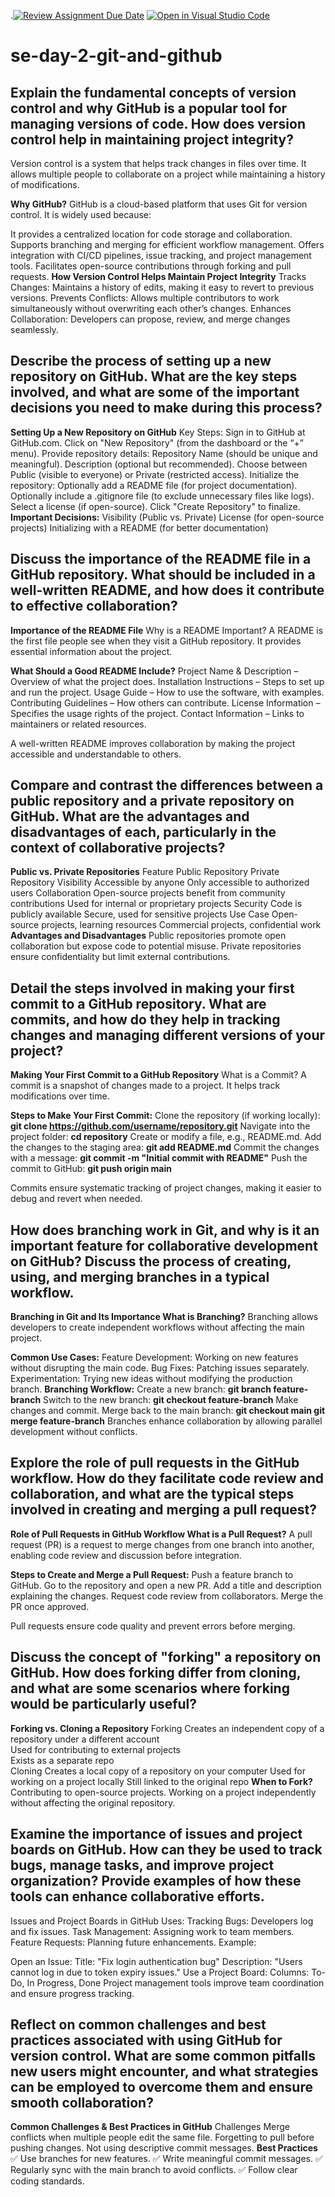 .[![Review Assignment Due Date](https://classroom.github.com/assets/deadline-readme-button-22041afd0340ce965d47ae6ef1cefeee28c7c493a6346c4f15d667ab976d596c.svg)](https://classroom.github.com/a/8wgCKhpZ)
[![Open in Visual Studio Code](https://classroom.github.com/assets/open-in-vscode-2e0aaae1b6195c2367325f4f02e2d04e9abb55f0b24a779b69b11b9e10269abc.svg)](https://classroom.github.com/online_ide?assignment_repo_id=18367843&assignment_repo_type=AssignmentRepo)
# se-day-2-git-and-github
## Explain the fundamental concepts of version control and why GitHub is a popular tool for managing versions of code. How does version control help in maintaining project integrity?

Version control is a system that helps track changes in files over time. It allows multiple people to collaborate on a project while maintaining a history of modifications.

**Why GitHub?**
GitHub is a cloud-based platform that uses Git for version control. It is widely used because:

It provides a centralized location for code storage and collaboration.
Supports branching and merging for efficient workflow management.
Offers integration with CI/CD pipelines, issue tracking, and project management tools.
Facilitates open-source contributions through forking and pull requests.
**How Version Control Helps Maintain Project Integrity**
Tracks Changes: Maintains a history of edits, making it easy to revert to previous versions.
Prevents Conflicts: Allows multiple contributors to work simultaneously without overwriting each other’s changes.
Enhances Collaboration: Developers can propose, review, and merge changes seamlessly.

## Describe the process of setting up a new repository on GitHub. What are the key steps involved, and what are some of the important decisions you need to make during this process?

**Setting Up a New Repository on GitHub**
Key Steps:
Sign in to GitHub at GitHub.com.
Click on "New Repository" (from the dashboard or the “+” menu).
Provide repository details:
Repository Name (should be unique and meaningful).
Description (optional but recommended).
Choose between Public (visible to everyone) or Private (restricted access).
Initialize the repository:
Optionally add a README file (for project documentation).
Optionally include a .gitignore file (to exclude unnecessary files like logs).
Select a license (if open-source).
Click "Create Repository" to finalize.
**Important Decisions:**
Visibility (Public vs. Private)
License (for open-source projects)
Initializing with a README (for better documentation)


## Discuss the importance of the README file in a GitHub repository. What should be included in a well-written README, and how does it contribute to effective collaboration?

**Importance of the README File**
Why is a README Important?
A README is the first file people see when they visit a GitHub repository. It provides essential information about the project.

**What Should a Good README Include?**
Project Name & Description – Overview of what the project does.
Installation Instructions – Steps to set up and run the project.
Usage Guide – How to use the software, with examples.
Contributing Guidelines – How others can contribute.
License Information – Specifies the usage rights of the project.
Contact Information – Links to maintainers or related resources.

A well-written README improves collaboration by making the project accessible and understandable to others.

## Compare and contrast the differences between a public repository and a private repository on GitHub. What are the advantages and disadvantages of each, particularly in the context of collaborative projects?

**Public vs. Private Repositories**
Feature	Public Repository	Private Repository
Visibility	Accessible by anyone	Only accessible to authorized users
Collaboration	Open-source projects benefit from community contributions	Used for internal or proprietary projects
Security	Code is publicly available	Secure, used for sensitive projects
Use Case	Open-source projects, learning resources	Commercial projects, confidential work
**Advantages and Disadvantages**
Public repositories promote open collaboration but expose code to potential misuse.
Private repositories ensure confidentiality but limit external contributions.

## Detail the steps involved in making your first commit to a GitHub repository. What are commits, and how do they help in tracking changes and managing different versions of your project?

**Making Your First Commit to a GitHub Repository**
What is a Commit?
A commit is a snapshot of changes made to a project. It helps track modifications over time.

**Steps to Make Your First Commit:**
Clone the repository (if working locally):
**git clone https://github.com/username/repository.git**
Navigate into the project folder:
**cd repository**
Create or modify a file, e.g., README.md.
Add the changes to the staging area:
**git add README.md**
Commit the changes with a message:
**git commit -m "Initial commit with README"**
Push the commit to GitHub:
**git push origin main**

Commits ensure systematic tracking of project changes, making it easier to debug and revert when needed.



## How does branching work in Git, and why is it an important feature for collaborative development on GitHub? Discuss the process of creating, using, and merging branches in a typical workflow.

**Branching in Git and Its Importance
What is Branching?**
Branching allows developers to create independent workflows without affecting the main project.

**Common Use Cases:**
Feature Development: Working on new features without disrupting the main code.
Bug Fixes: Patching issues separately.
Experimentation: Trying new ideas without modifying the production branch.
**Branching Workflow:**
Create a new branch:
**git branch feature-branch**
Switch to the new branch:
**git checkout feature-branch**
Make changes and commit.
Merge back to the main branch:
**git checkout main
git merge feature-branch**
Branches enhance collaboration by allowing parallel development without conflicts.



## Explore the role of pull requests in the GitHub workflow. How do they facilitate code review and collaboration, and what are the typical steps involved in creating and merging a pull request?

**Role of Pull Requests in GitHub Workflow
What is a Pull Request?**
A pull request (PR) is a request to merge changes from one branch into another, enabling code review and discussion before integration.

**Steps to Create and Merge a Pull Request:**
Push a feature branch to GitHub.
Go to the repository and open a new PR.
Add a title and description explaining the changes.
Request code review from collaborators.
Merge the PR once approved.

Pull requests ensure code quality and prevent errors before merging.



## Discuss the concept of "forking" a repository on GitHub. How does forking differ from cloning, and what are some scenarios where forking would be particularly useful?

**Forking vs. Cloning a Repository**
	Forking	
Creates an independent copy of a repository under a different account	
Used for contributing to external projects	
Exists as a separate repo	
Cloning
Creates a local copy of a repository on your computer
Used for working on a project locally
Still linked to the original repo
**When to Fork?**
Contributing to open-source projects.
Working on a project independently without affecting the original repository.


## Examine the importance of issues and project boards on GitHub. How can they be used to track bugs, manage tasks, and improve project organization? Provide examples of how these tools can enhance collaborative efforts.

Issues and Project Boards in GitHub
Uses:
Tracking Bugs: Developers log and fix issues.
Task Management: Assigning work to team members.
Feature Requests: Planning future enhancements.
Example:

Open an Issue:
Title: "Fix login authentication bug"
Description: "Users cannot log in due to token expiry issues."
Use a Project Board:
Columns: To-Do, In Progress, Done
Project management tools improve team coordination and ensure progress tracking.


## Reflect on common challenges and best practices associated with using GitHub for version control. What are some common pitfalls new users might encounter, and what strategies can be employed to overcome them and ensure smooth collaboration?

**Common Challenges & Best Practices in GitHub**
Challenges
Merge conflicts when multiple people edit the same file.
Forgetting to pull before pushing changes.
Not using descriptive commit messages.
**Best Practices**
✅ Use branches for new features.
✅ Write meaningful commit messages.
✅ Regularly sync with the main branch to avoid conflicts.
✅ Follow clear coding standards.
